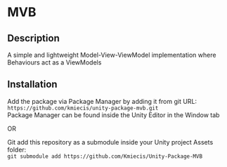 # MVB

## Description

A simple and lightweight Model-View-ViewModel implementation where Behaviours act as a ViewModels

## Installation

Add the package via Package Manager by adding it from git URL:  
`https://github.com/kmiecis/unity-package-mvb.git`  
Package Manager can be found inside the Unity Editor in the Window tab

OR

Git add this repository as a submodule inside your Unity project Assets folder:  
`git submodule add https://github.com/Kmiecis/Unity-Package-MVB`

